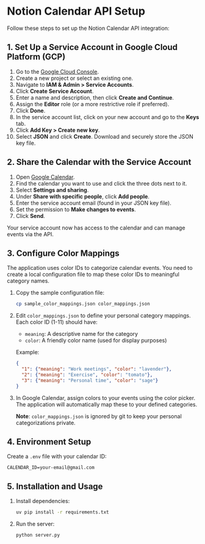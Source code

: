 # Notion Calendar API Setup

Follow these steps to set up the Notion Calendar API integration:

## 1. Set Up a Service Account in Google Cloud Platform (GCP)

1. Go to the [Google Cloud Console](https://console.cloud.google.com/).
2. Create a new project or select an existing one.
3. Navigate to **IAM & Admin > Service Accounts**.
4. Click **Create Service Account**.
5. Enter a name and description, then click **Create and Continue**.
6. Assign the **Editor** role (or a more restrictive role if preferred).
7. Click **Done**.
8. In the service account list, click on your new account and go to the **Keys** tab.
9. Click **Add Key > Create new key**.
10. Select **JSON** and click **Create**. Download and securely store the JSON key file.

## 2. Share the Calendar with the Service Account

1. Open [Google Calendar](https://calendar.google.com/).
2. Find the calendar you want to use and click the three dots next to it.
3. Select **Settings and sharing**.
4. Under **Share with specific people**, click **Add people**.
5. Enter the service account email (found in your JSON key file).
6. Set the permission to **Make changes to events**.
7. Click **Send**.

Your service account now has access to the calendar and can manage events via the API.

## 3. Configure Color Mappings

The application uses color IDs to categorize calendar events. You need to create a local configuration file to map these color IDs to meaningful category names.

1. Copy the sample configuration file:

   ```bash
   cp sample_color_mappings.json color_mappings.json
   ```

2. Edit `color_mappings.json` to define your personal category mappings. Each color ID (1-11) should have:
   - `meaning`: A descriptive name for the category
   - `color`: A friendly color name (used for display purposes)

   Example:

   ```json
   {
     "1": {"meaning": "Work meetings", "color": "lavender"},
     "2": {"meaning": "Exercise", "color": "tomato"},
     "3": {"meaning": "Personal time", "color": "sage"}
   }
   ```

3. In Google Calendar, assign colors to your events using the color picker. The application will automatically map these to your defined categories.

   **Note**: `color_mappings.json` is ignored by git to keep your personal categorizations private.

## 4. Environment Setup

Create a `.env` file with your calendar ID:

```
CALENDAR_ID=your-email@gmail.com
```

## 5. Installation and Usage

1. Install dependencies:

   ```bash
   uv pip install -r requirements.txt
   ```

2. Run the server:

   ```bash
   python server.py
   ```